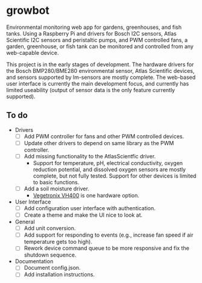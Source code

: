 # growbot
Environmental monitoring web app for gardens, greenhouses, and fish tanks. Using a
Raspberry Pi and drivers for Bosch I2C sensors, Atlas Scientific I2C sensors and
peristaltic pumps, and PWM controlled fans, a garden, greenhouse, or fish tank can
be monitored and controlled from any web-capable device.

This project is in the early stages of development. The hardware drivers for the
Bosch BMP280/BME280 environmental sensor, Atlas Scientific devices, and sensors
supported by lm-sensors are mostly complete. The web-based user interface is
currently the main development focus, and currently has limited useability (output
of sensor data is the only feature currently supported).

## To do
* Drivers
    - [ ] Add PWM controller for fans and other PWM controlled devices.
    - [ ] Update other drivers to depend on same library as the PWM controller.
    - [ ] Add missing functionality to the AtlasScientfic driver.
        * Support for temperature, pH, electrical conductivity, oxygen reduction
          potential, and dissolved oxygen sensors are mostly complete, but not
          fully tested. Support for other devices is limited to basic functions.
    - [ ] Add a soil moisture driver.
        * [Vegetronix VH400](https://www.vegetronix.com/Products/VH400/) is one hardware option.
* User Interface
    - [ ] Add configuration user interface with authentication.
    - [ ] Create a theme and make the UI nice to look at.
* General
    - [ ] Add unit conversion.
    - [ ] Add support for responding to events (e.g., increase fan speed if air
      temperature gets too high).
    - [ ] Rework device command queue to be more responsive and fix the shutdown
      sequence.
* Documentation
    - [ ] Document config.json.
    - [ ] Add installation instructions.

